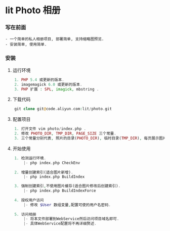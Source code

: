lit Photo 相册
====================

### 写在前面
    - 一个简单的私人相册项目, 部署简单, 支持缩略图预览.
	- 安装简单, 使用简单.
	
### 安装
1. 运行环境
```php
    1. PHP 5.4 或更新的版本.
    2. imagemagick 6.0 或更新的版本.
    3. PHP 扩展 : SPL, imagick, mbstring .
```

2. 下载代码
```php
    git clone git@code.aliyun.com:lit/photo.git
```

3. 配置项目
```php
    1. 打开文件 vim photo/index.php .
	2. 修改 PHOTO_DIR, TMP_DIR, PAGE_SIZE 三个常量.
	3. 三个常量分别代表, 照片的目录(PHOTO_DIR), 临时目录(TMP_DIR), 每页展示图片数量(PAGE_SIZE).
```

4. 开始使用
```php
    1. 检测运行环境.
        |- php index.php CheckEnv
 
    2. 增量创建索引(适合图片新增).
        |- php index.php BuildIndex

    3. 强制创建索引,不使用图片缓存(适合图片修改后创建索引).
        |- php index.php BuildIndexForce
    
    4. 授权用户访问
        |- 修改 $User 数组变量,配置可使的用户名密码.
 
    5. 访问相册
        |- 将本文件部署到WebService然后访问项目域名即可.
		|- 具体WebService配置将不再详细赘述.
```
